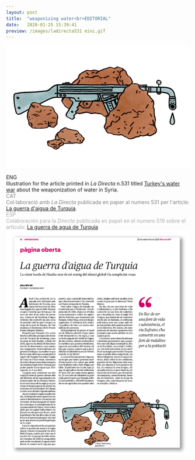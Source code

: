 ```yaml
---
layout: post
title:  "weaponizing water<br>EDITORIAL"
date:   2020-01-25 15:39:41
preview: /images/ladirecta531 mini.gif
---
```




![Picture 1](/images/ladirecta531.jpg)

<div class="row">

  <div class="column">
  ENG<br>
  Illustration for the article printed in <i> La Directa </i> n.531 titled <a href="https://directa.cat/la-guerra-daigua-de-turquia/">Turkey's water war</a> about the weaponization of water in Syria. <br>

  </div>

  <div class="column">
  <font color="#808080">
  CAT<br>
  Col·laboració amb <i> La Directa </i> publicada en paper al numero 531 per l'article: <a href="https://directa.cat/la-guerra-daigua-de-turquia/">La guerra d'aigua de Turquia</a>.</font><br>

  </div>

  <div class="column">
  <font color="#A9A9A9">
  ESP<br>
   Colaboración para la <i> Directa </i> publicada en papel en el numero 519 sobre el articulo: <a href="https://directa.cat/la-guerra-daigua-de-turquia/">La guerra de agua de Turquia</a></font><br>
  </div>

  </div>



 <img src="/images/ladirecta531 paper.jpg" alt="drawing" >
